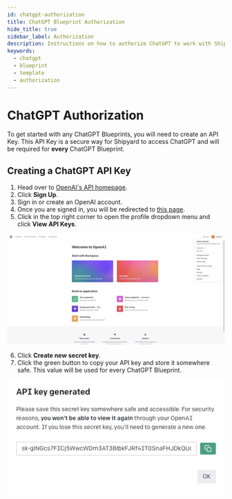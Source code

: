 ```yaml
---
id: chatgpt-authorization
title: ChatGPT Blueprint Authorization
hide_title: true
sidebar_label: Authorization
description: Instructions on how to authorize ChatGPT to work with Shipyard's low-code ChatGPT templates.
keywords:
  - chatgpt
  - blueprint
  - template
  - authorization
---
```


# ChatGPT Authorization

To get started with any ChatGPT Blueprints, you will need to create an API Key. This API Key is a secure way for Shipyard to access ChatGPT and will be required for **every** ChatGPT Blueprint.

## Creating a ChatGPT API Key

1. Head over to [OpenAI's API homepage](https://openai.com/blog/openai-api).
2. Click **Sign Up**.
3. Sign in or create an OpenAI account. 
4. Once you are signed in, you will be redirected to [this page](https://platform.openai.com/overview).
5. Click in the top right corner to open the profile dropdown menu and click **View API Keys**.
   
![](../../.gitbook/assets/shipyard_2023_03_03_13_41_06.png)

6. Click **Create new secret key**. 
7. Click the green button to copy your API key and store it somewhere safe. This value will be used for every ChatGPT Blueprint.

![](../../.gitbook/assets/shipyard_2023_03_03_13_42_51.png)

